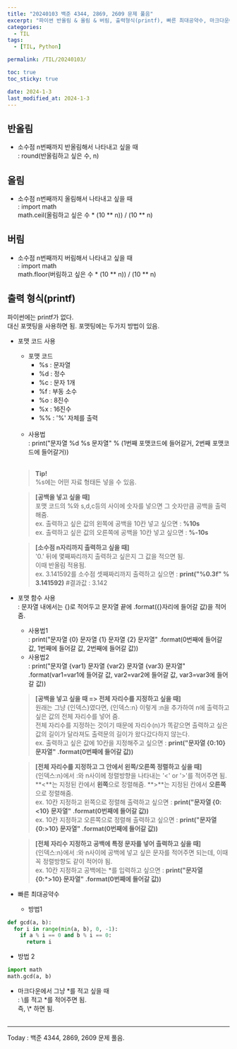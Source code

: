 ```yaml
---
title: "20240103 백준 4344, 2869, 2609 문제 풀음"
excerpt: "파이썬 반올림 & 올림 & 버림, 출력형식(printf), 빠른 최대공약수, 마크다운에서 * 적는 법"
categories:
  - TIL
tags:
  - [TIL, Python]

permalink: /TIL/20240103/

toc: true
toc_sticky: true

date: 2024-1-3
last_modified_at: 2024-1-3
---
```


## 반올림
- 소수점 n번째까지 반올림해서 나타내고 싶을 때   
  : round(반올림하고 싶은 수, n)

## 올림
- 소수점 n번째까지 올림해서 나타내고 싶을 때   
  : import math   
    math.ceil(올림하고 싶은 수 * (10 ** n)) / (10 ** n)

## 버림
- 소수점 n번째까지 버림해서 나타내고 싶을 때   
  : import math   
    math.floor(버림하고 싶은 수 * (10 ** n)) / (10 ** n)

## 출력 형식(printf)
파이썬에는 printf가 없다.   
대신 포맷팅을 사용하면 됨. 포맷팅에는 두가지 방법이 있음.   
- 포맷 코드 사용
  - 포맷 코드   
    - %s : 문자열
    - %d : 정수
    - %c : 문자 1개
    - %f : 부동 소수
    - %o : 8진수
    - %x : 16진수
    - %% : '%' 자체를 출력 
    <br><br>
  - 사용법   
    : print("문자열 %d %s 문자열" % (1번째 포맷코드에 들어갈거, 2번째 포맷코드에 들어갈거)) <br><br>
  > **Tip!** <br>
  %s에는 어떤 자료 형태든 넣을 수 있음.   
    
  > **[공백을 넣고 싶을 때]** <br>
  포맷 코드의 %와 s,d,c등의 사이에 숫자를 넣으면 그 숫자만큼 공백을 출력해줌. <br>
  ex. 출력하고 싶은 값의 왼쪽에 공백을 10칸 넣고 싶으면 : **%10s** <br>
  ex. 출력하고 싶은 값의 오른쪽에 공백을 10칸 넣고 싶으면 : **%-10s**   
 
  > **[소수점 n자리까지 출력하고 싶을 때]** <br>
  '0.' 뒤에 몇째짜리까지 출력하고 싶은지 그 값을 적으면 됨. <br>
  이때 반올림 적용됨. <br>
  ex. 3.141592를 소수점 셋째짜리까지 출력하고 싶으면 : **print("%0.3f" % 3.141592)**  #결과값 : 3.142

- 포맷 함수 사용   
  : 문자열 내에서는 {}로 적어두고 문자열 끝에 .format({}자리에 들어갈 값)을 적어줌.   
  - 사용법1   
    : print("문자열 {0} 문자열 {1} 문자열 {2} 문자열" .format(0번째에 들어갈 값, 1번째에 들어갈 값, 2번째에 들어갈 값))
  - 사용법2   
    : print("문자열 {var1} 문자열 {var2} 문자열 {var3} 문자열" .format(var1=var1에 들어갈 값, var2=var2에 들어갈 값, var3=var3에 들어갈 값))
    <br>
  > **[공백을 넣고 싶을 때 => 전체 자리수를 지정하고 싶을 때]** <br>
    원래는 그냥 {인덱스}였다면, {인덱스:n} 이렇게 :n을 추가하여 n에 출력하고 싶은 값의 전체 자리수를 넣어 줌. <br>
    전체 자리수를 지정하는 것이기 때문에 자리수(n)가 똑같으면 출력하고 싶은 값의 길이가 달라져도 출력문의 길이가 왔다갔다하지 않는다. <br>
    ex. 출력하고 싶은 값에 10칸을 지정해주고 싶으면 : **print("문자열 {0:10} 문자열" .format(0번째에 들어갈 값))** <br>

  > **[전체 자리수를 지정하고 그 안에서 왼쪽/오른쪽 정렬하고 싶을 때]** <br>
    {인덱스:n}에서 :와 n사이에 정렬방향을 나타내는 '<' or '>'를 적어주면 됨.<br>
    **<**는 지정된 칸에서 **왼쪽**으로 정렬해줌. **>**는 지정된 칸에서 **오른쪽**으로 정렬해줌. <br>
    ex. 10칸 지정하고 왼쪽으로 정렬해 출력하고 싶으면 : **print("문자열 {0:<10} 문자열" .format(0번째에 들어갈 값))** <br>
    ex. 10칸 지정하고 오른쪽으로 정렬해 출력하고 싶으면 : **print("문자열 {0:>10} 문자열" .format(0번째에 들어갈 값))** <br>

  > **[전체 자리수 지정하고 공백에 특정 문자를 넣어 출력하고 싶을 때]** <br>
    {인덱스:n}에서 :와 n사이에 공백에 넣고 싶은 문자를 적어주면 되는데, 이때 꼭 정렬방향도 같이 적어야 됨. <br>
    ex. 10칸 지정하고 공백에는 \*를 입력하고 싶으면 : **print("문자열 {0:\*>10} 문자열" .format(0번째에 들어갈 값))** <br>

- 빠른 최대공약수   
  - 방법1   
```python
def gcd(a, b):
  for i in range(min(a, b), 0, -1):
    if a % i == 0 and b % i == 0:
      return i
```
  - 방법 2
```python
import math
math.gcd(a, b)
```

- 마크다운에서 그냥 \*를 적고 싶을 때   
  : \\를 적고 \*를 적어주면 됨.   
    즉, \\\* 하면 됨.
<br><br>
<hr/>
Today : 백준 4344, 2869, 2609 문제 풀음.
  
